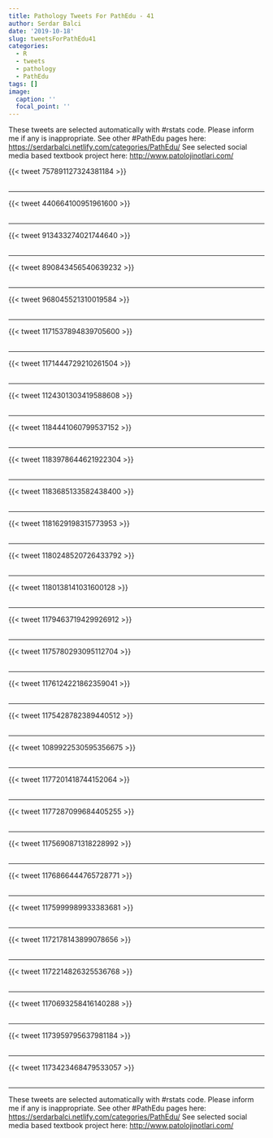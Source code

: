 ```yaml
---
title: Pathology Tweets For PathEdu - 41
author: Serdar Balci
date: '2019-10-18'
slug: tweetsForPathEdu41
categories:
  - R
  - tweets
  - pathology
  - PathEdu
tags: []
image:
  caption: ''
  focal_point: ''
---
```



These tweets are selected automatically with #rstats code. Please inform me if any is inappropriate.
See other #PathEdu pages here: https://serdarbalci.netlify.com/categories/PathEdu/ 
See selected social media based textbook project here: http://www.patolojinotlari.com/

{{< tweet 757891127324381184 >}}
<br>
<br>
<hr>
{{< tweet 440664100951961600 >}}
<br>
<br>
<hr>
{{< tweet 913433274021744640 >}}
<br>
<br>
<hr>
{{< tweet 890843456540639232 >}}
<br>
<br>
<hr>
{{< tweet 968045521310019584 >}}
<br>
<br>
<hr>
{{< tweet 1171537894839705600 >}}
<br>
<br>
<hr>
{{< tweet 1171444729210261504 >}}
<br>
<br>
<hr>
{{< tweet 1124301303419588608 >}}
<br>
<br>
<hr>
{{< tweet 1184441060799537152 >}}
<br>
<br>
<hr>
{{< tweet 1183978644621922304 >}}
<br>
<br>
<hr>
{{< tweet 1183685133582438400 >}}
<br>
<br>
<hr>
{{< tweet 1181629198315773953 >}}
<br>
<br>
<hr>
{{< tweet 1180248520726433792 >}}
<br>
<br>
<hr>
{{< tweet 1180138141031600128 >}}
<br>
<br>
<hr>
{{< tweet 1179463719429926912 >}}
<br>
<br>
<hr>
{{< tweet 1175780293095112704 >}}
<br>
<br>
<hr>
{{< tweet 1176124221862359041 >}}
<br>
<br>
<hr>
{{< tweet 1175428782389440512 >}}
<br>
<br>
<hr>
{{< tweet 1089922530595356675 >}}
<br>
<br>
<hr>
{{< tweet 1177201418744152064 >}}
<br>
<br>
<hr>
{{< tweet 1177287099684405255 >}}
<br>
<br>
<hr>
{{< tweet 1175690871318228992 >}}
<br>
<br>
<hr>
{{< tweet 1176866444765728771 >}}
<br>
<br>
<hr>
{{< tweet 1175999989933383681 >}}
<br>
<br>
<hr>
{{< tweet 1172178143899078656 >}}
<br>
<br>
<hr>
{{< tweet 1172214826325536768 >}}
<br>
<br>
<hr>
{{< tweet 1170693258416140288 >}}
<br>
<br>
<hr>
{{< tweet 1173959795637981184 >}}
<br>
<br>
<hr>
{{< tweet 1173423468479533057 >}}
<br>
<br>
<hr>


These tweets are selected automatically with #rstats code. Please inform me if any is inappropriate.
See other #PathEdu pages here: https://serdarbalci.netlify.com/categories/PathEdu/ 
See selected social media based textbook project here: http://www.patolojinotlari.com/
